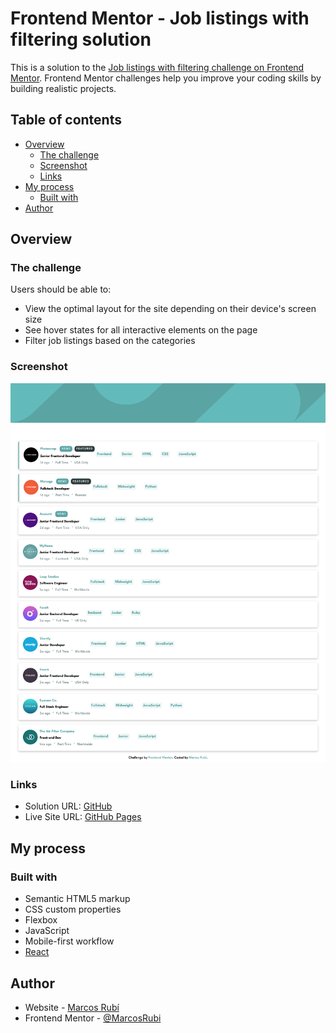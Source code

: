 # Frontend Mentor - Job listings with filtering solution

This is a solution to the [Job listings with filtering challenge on Frontend Mentor](https://www.frontendmentor.io/challenges/job-listings-with-filtering-ivstIPCt). Frontend Mentor challenges help you improve your coding skills by building realistic projects. 

## Table of contents

- [Overview](#overview)
  - [The challenge](#the-challenge)
  - [Screenshot](#screenshot)
  - [Links](#links)
- [My process](#my-process)
  - [Built with](#built-with)
- [Author](#author)


## Overview

### The challenge

Users should be able to:

- View the optimal layout for the site depending on their device's screen size
- See hover states for all interactive elements on the page
- Filter job listings based on the categories

### Screenshot

![](public/screenshot/Screenshot.png)


### Links

- Solution URL: [GitHub](https://github.com/MarcosRubi/Job-listings-with-filtering)
- Live Site URL: [GitHub Pages](https://marcosrubi.github.io/Job-listings-with-filtering/)

## My process

### Built with

- Semantic HTML5 markup
- CSS custom properties
- Flexbox
- JavaScript
- Mobile-first workflow
- [React](https://es.reactjs.org/)

## Author

- Website - [Marcos Rubí](https://mrubi.vercel.app/)
- Frontend Mentor - [@MarcosRubi](https://www.frontendmentor.io/profile/MarcosRubi)

